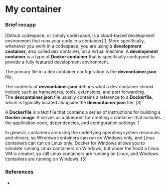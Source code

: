 # My container

### Brief recapp
[Github codespace, or simply codespace, is a cloud-based development environment that runs your code in a container] [1]. More specifically, whenever you work in a codespace, you are using a **development container,** also called dev container, on a virtual machine. A **development container** is a type of **Docker container** that is specifically configured to provide a fully featured development environment. 

The primary file in a dev container configuration is the **devcontainer.json** file.

The contents of **devcontainer.json** defines what a dev container should include such as frameworks, tools, extensions, and port forwarding. The **devcontainer.json** file usually contains a reference to a **Dockerfile**, which is typically located alongside the **devcontainer.json** file. [3]

A **Dockerfile** is a text file that contains a series of instructions for building a **Docker image**. It serves as a blueprint for creating a container that includes the application code, dependencies, and configuration settings. [1]

In general, containers are using the underlying operating system resources and drivers, so Windows containers can run on Windows only, and Linux containers can run on Linux only. Docker for Windows allows you to simulate running Linux containers on Windows, but under the hood a Linux VM is created, so still Linux containers are running on Linux, and Windows containers are running on Windows. [5]

### References
* [1]: https://bea.stollnitz.com/blog/vscode-ml-project/